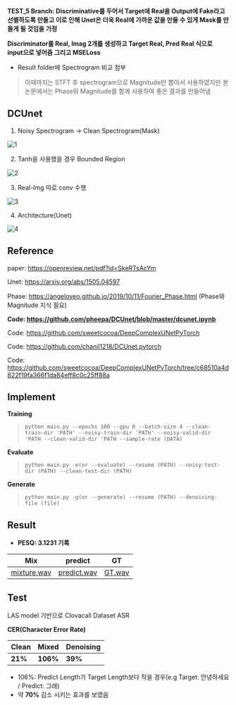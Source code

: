 **TEST_5 Branch: Discriminative를 두어서 Target에 Real을 Output에 Fake라고 선별하도록 만들고 이로 인해 Unet은 더욱
Real에 가까운 값을 만들 수 있게 Mask를 만들게 될 것임을 가정**

**Discriminator를 Real, Imag 2개를 생성하고 Target Real, Pred Real 식으로 input으로 넣어줌 그리고 MSELoss**

- Result folder에 Spectrogram 비교 첨부 

> 이때까지는 STFT 후 spectrogram으로 Magnitude만 뽑아서 사용하였지만 본 논문에서는 Phase와 Magnitude를 함께 사용하여
> 좋은 결과를 만들어냄

## DCUnet

 1. Noisy Spectrogram -> Clean Spectrogram(Mask)

![1](https://user-images.githubusercontent.com/76771847/127819187-c25d1db2-0504-4c60-a0e8-2422d658e3d6.png)

 2. Tanh을 사용했을 경우 Bounded Region

![2](https://user-images.githubusercontent.com/76771847/127819335-b0467ac3-66a8-4d59-bb73-20be048ddf8f.png)

 3. Real-Img 따로 conv 수행 

![3](https://user-images.githubusercontent.com/76771847/127819646-5d76de1b-024d-4184-a4bd-3e283522ac6a.png)

 4. Architecture(Unet)
 
![4](https://user-images.githubusercontent.com/76771847/127819727-7e7c7b8e-b915-41eb-b9d3-817d215c7bda.png)

## Reference

paper: https://openreview.net/pdf?id=SkeRTsAcYm

Unet: https://arxiv.org/abs/1505.04597

Phase: https://angeloyeo.github.io/2019/10/11/Fourier_Phase.html
(Phase와 Magnitude 지식 필요)

**Code: https://github.com/pheepa/DCUnet/blob/master/dcunet.ipynb**

Code: https://github.com/sweetcocoa/DeepComplexUNetPyTorch

Code: https://github.com/chanil1218/DCUnet.pytorch

Code: https://github.com/sweetcocoa/DeepComplexUNetPyTorch/tree/c68510a4d822f19fa366f1da84eff8c0c25ff88a

## Implement

**Training**

> `python main.py --epochs 100 --gpu 0 --batch-size 4
--clean-train-dir 'PATH' --noisy-train-dir 'PATH' --noisy-valid-dir 'PATH --clean-valid-dir 'PATH --sample-rate (DATA)`

**Evaluate**
> `python main.py -e(or --evaluate) --resume (PATH) --noisy-test-dir (PATH) --clean-test-dir (PATH)`

**Generate**
> `python main.py -g(or --generate) --resume (PATH) --denoising-file (file)`

## Result

- **PESQ: 3.1231 기록**

| Mix | predict | GT |
|---|---|---|
| [mixture.wav](./example/mixed.wav?raw=true) |  [predict.wav](./example/predict.wav?raw=true)  |  [GT.wav](./example/GT.wav?raw=true)  |

## Test

LAS model 기반으로 Clovacall Dataset ASR

**CER(Character Error Rate)**

| Clean | Mixed | Denoising |
|---|---|---|
|**21%**|**106%**|**39%**|

- 106%: Predict Length가 Target Length보다 작을 경우(e.g Target: 안녕하세요 / Predict: 그래)
- 약 **70%** 감소 시키는 효과를 보였음